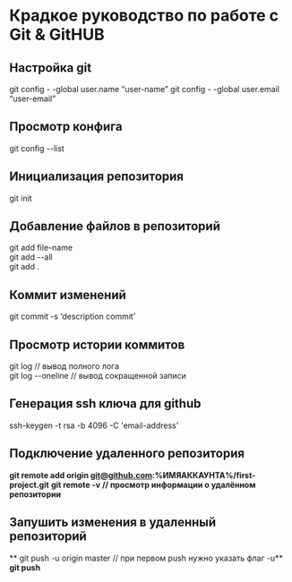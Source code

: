 # Крадкое руководство по работе с Git & GitHUB

## Настройка git

git config  - -global user.name “user-name”
git config  - -global user.email “user-email”

## Просмотр конфига

git config --list

## Инициализация репозитория

git init

## Добавление файлов в репозиторий

git add file-name  
git add  --all  
git add .  
 
## Коммит изменений

git commit -s ‘description commit’

## Просмотр истории коммитов

git log           // вывод полного лога  
git log --oneline // вывод сокращенной записи  

## Генерация ssh ключа для github

ssh-keygen -t rsa -b 4096 -C 'email-address'

## Подключение удаленного репозитория

**git remote add origin git@github.com:%ИМЯАККАУНТА%/first-project.git**
**git remote -v // просмотр информации о удалённом репозитории**

## Запушить изменения в удаленный репозиторий

** git push -u origin master  // при первом push нужно указать флаг -u**  
**git push**  
